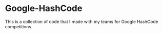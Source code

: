 # Google-HashCode
This is a collection of code that I made with my teams for Google HashCode competitions.
